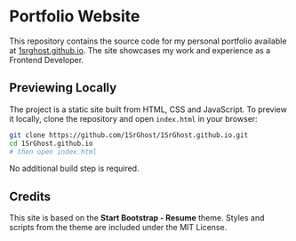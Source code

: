 # Portfolio Website

This repository contains the source code for my personal portfolio available at [1srghost.github.io](https://1srghost.github.io/). The site showcases my work and experience as a Frontend Developer.

## Previewing Locally

The project is a static site built from HTML, CSS and JavaScript. To preview it locally, clone the repository and open `index.html` in your browser:

```bash
git clone https://github.com/1SrGhost/1SrGhost.github.io.git
cd 1SrGhost.github.io
# then open index.html
```

No additional build step is required.

## Credits

This site is based on the **Start Bootstrap - Resume** theme. Styles and scripts from the theme are included under the MIT License.
